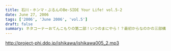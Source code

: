 ```yaml
---
title: 石川・ホンマ・ぶるんのBe-SIDE Your Life! vol.5-2
date: June 27, 2006
tags: ['2006', 'June 2006', 'vol.5']
draft: false
summary: ネタコーナーおてんこもりの第二部！いつのまにやら！？最初からなのかの三部構成。メールの束に埋もれて読みまくります！そして、今日はホンマの「あの」重い口がやっと開かれる一場面も！？三十路は違うなぁ。NAMAE
---
```


http://project-phi.ddo.jp/ishikawa/ishikawa005_2.mp3